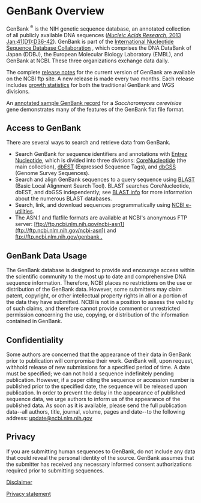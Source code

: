 # GenBank Overview

<div id="hook"/><!-- LEAVE THIS ALONE -->

GenBank <sup>®</sup> is the NIH genetic sequence database, an annotated collection of all publicly available DNA sequences ([_Nucleic Acids Research_, 2013 Jan;41(D1):D36-42](/pubmed/23193287)). GenBank is part of the [International Nucleotide Sequence Database Collaboration](/genbank/collab) , which comprises the DNA DataBank of Japan (DDBJ), the European Molecular Biology Laboratory (EMBL), and GenBank at NCBI. These three organizations exchange data daily.

The complete [release notes](ftp://ftp.ncbi.nih.gov/genbank/gbrel.txt) for the current version of GenBank are available on the NCBI ftp site. A new release is made every two months. Each release includes [growth statistics](/genbank/statistics) for both the traditional GenBank and WGS divisions.

An [annotated sample GenBank record](/genbank/samplerecord/) for a _Saccharomyces cerevisiae_ gene demonstrates many of the features of the GenBank flat file format.


## Access to GenBank

There are several ways to search and retrieve data from GenBank.

*   Search GenBank for sequence identifiers and annotations with [Entrez Nucleotide](/nucleotide/), which is divided into three divisions: [CoreNucleotide](/nuccore/) (the main collection), [dbEST](/nucest/) (Expressed Sequence Tags), and [dbGSS](/nucgss/) (Genome Survey Sequences).
*   Search and align GenBank sequences to a query sequence using [BLAST](/blast) (Basic Local Alignment Search Tool). BLAST searches CoreNucleotide, dbEST, and dbGSS independently; see [BLAST info](/blast/producttable.shtml) for more information about the numerous BLAST databases.
*   Search, link, and download sequences programmatically using [NCBI e-utilities](/books/NBK25501/).
*   The ASN.1 and flatfile formats are available at NCBI's anonymous FTP server: [ftp://ftp.ncbi.nlm.nih.gov/ncbi-asn1](ftp://ftp.ncbi.nlm.nih.gov/ncbi-asn1) and [ftp://ftp.ncbi.nlm.nih.gov/genbank .](ftp://ftp.ncbi.nlm.nih.gov/genbank)

## GenBank Data Usage

The GenBank database is designed to provide and encourage access within the scientific community to the most up to date and comprehensive DNA sequence information. Therefore, NCBI places no restrictions on the use or distribution of the GenBank data. However, some submitters may claim patent, copyright, or other intellectual property rights in all or a portion of the data they have submitted. NCBI is not in a position to assess the validity of such claims, and therefore cannot provide comment or unrestricted permission concerning the use, copying, or distribution of the information contained in GenBank.

## Confidentiality

Some authors are concerned that the appearance of their data in GenBank prior to publication will compromise their work. GenBank will, upon request, withhold release of new submissions for a specified period of time. A date must be specified; we can not hold a sequence indefinitely pending publication. However, if a paper citing the sequence or accession number is published prior to the specified date, the sequence will be released upon publication. In order to prevent the delay in the appearance of published sequence data, we urge authors to inform us of the appearance of the published data. As soon as it is available, please send the full publication data--all authors, title, journal, volume, pages and date--to the following address: [update@ncbi.nlm.nih.gov](mailto:update@ncbi.nlm.nih.gov)

## Privacy

If you are submitting human sequences to GenBank, do not include any data that could reveal the personal identity of the source. GenBank assumes that the submitter has received any necessary informed consent authorizations required prior to submitting sequences.

[Disclaimer](/About/disclaimer.html)

[Privacy statement](http://www.nlm.nih.gov/privacy.html)